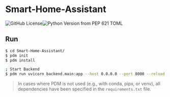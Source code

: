 # Smart-Home-Assistant
![GitHub License](https://img.shields.io/github/license/ZhuchenZhong/Smart-Home-Assistant)![Python Version from PEP 621 TOML](https://img.shields.io/python/required-version-toml?tomlFilePath=https%3A%2F%2Fraw.githubusercontent.com%2FZhuchenZhong%2FSmart-Home-Assistant%2Frefs%2Fheads%2Fmain%2Fpyproject.toml)



## Run

```bash
$ cd Smart-Home-Assistant/
$ pdm init
$ pdm install

; Start Backend
$ pdm run uvicorn backend.main:app --host 0.0.0.0 --port 8000 --reload
```

> In cases where PDM is not used (e.g., with conda, pipx, or venv), all dependencies have been specified in the `requirements.txt` file.

